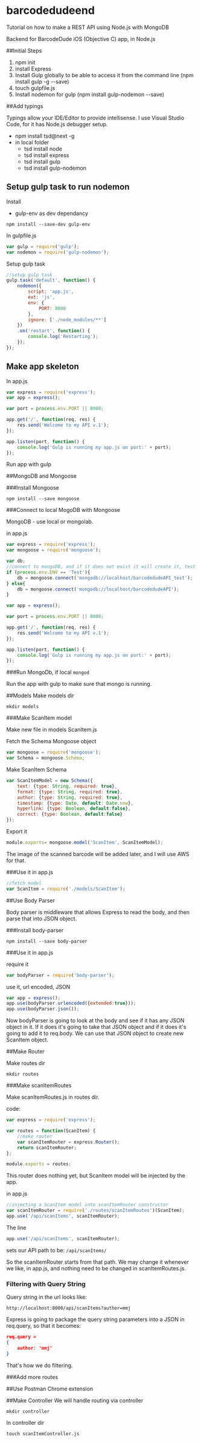 # barcodedudeend

Tutorial on how to make a REST API using Node.js with MongoDB

Backend for BarcodeDude iOS (Objective C) app, in Node.js

##Initial Steps
1. npm init
2. install Express
3. Install Gulp globally to be able to access it from the command line (npm install gulp -g --save)
4. touch gulpfile.js
5. Install nodemon for gulp (npm install gulp-nodemon --save)

##Add typings

Typings allow your IDE/Editor to provide intellisense.
I use Visual Studio Code, for it has Node.js debugger setup.

* npm install tsd@next -g
* in local folder 
    * tsd install node
    * tsd install express
    * tsd install gulp
    * tsd install gulp-nodemon


## Setup gulp task to run nodemon
Install 
* gulp-env as dev dependancy

`npm install --save-dev gulp-env`


In gulpfile.js

```javascript
var gulp = require('gulp');
var nodemon = require('gulp-nodemon');
```

Setup gulp task

```javascript
//setup gulp task
gulp.task('default', function() {
    nodemon({
        script: 'app.js',
        ext: 'js',
        env: {
            PORT: 8000
        },
        ignore: ['./node_modules/**']
    })
    .on('restart', function() {
        console.log('Restarting');
    });
});
```

## Make app skeleton
In app.js

```javascript
var express = require('express');
var app = express();

var port = process.env.PORT || 8000;

app.get('/', function(req, res) {
    res.send('Welcome to my API v.1');
});

app.listen(port, function() {
    console.log('Gulp is running my app.js on port:' + port);
});
```

Run app with gulp

##MongoDB and Mongoose

###Install Mongoose

`npm install --save mongoose`

###Connect to local MogoDB with Mongoose

MongoDB - use local or mongolab.

in app.js

```javascript
var express = require('express');
var mongoose = require('mongoose');

var db;
//connect to mongoDB, and if it does not exist it will create it, test or production
if (process.env.ENV == 'Test'){
    db = mongoose.connect('mongodb://localhost/barcodedudeAPI_test');
} else{
    db = mongoose.connect('mongodb://localhost/barcodedudeAPI');
}

var app = express();

var port = process.env.PORT || 8000;

app.get('/', function(req, res) {
    res.send('Welcome to my API v.1');
});

app.listen(port, function() {
    console.log('Gulp is running my app.js on port:' + port);
});

```
###Run MongoDb, if local
`mongod`

Run the app with gulp to make sure that mongo is running.

##Models
Make models dir

`mkdir models`

###Make ScanItem model

Make new file in models ScanItem.js

Fetch the Schema Mongoose object

```javascript
var mongoose = require('mongoose');
var Schema = mongoose.Schema;
```

Make ScanItem Schema

```javascript
var ScanItemModel = new Schema({
    text: {type: String, required: true},
    format: {type: String, required: true},
    author: {type: String, required: true},
    timestamp: {type: Date, default: Date.now},
    hyperlink: {type: Boolean, default:false},
    correct: {type: Boolean, default:false}
});
```

Export it

```javascript
module.exports= mongoose.model('ScanItem', ScanItemModel);
```

The image of the scanned barcode will be added later, and I will use AWS for that.

###Use it in app.js

```javascript
//fetch model
var ScanItem = require('./models/ScanItem');
```
##Use Body Parser

Body parser is middleware that allows Express to read the body, and then parse that into JSON object.

###Install body-parser

`npm install --save body-parser`

###Use it in app.js

require it

```javascript
var bodyParser = require('body-parser');
```

use it, url encoded, JSON

```javascript
var app = express();
app.use(bodyParser.urlencoded({extended:true}));
app.use(bodyParser.json());
```
Now bodyParser is going to look at the body and see if it has any JSON object in it.
If it does it's going to take that JSON object and if it does it's going to add it to req.body.
We can use that JSON object to create new ScanItem object.

##Make Router

Make routes dir

`mkdir routes`

###Make scanItemRoutes

Make scanItemRoutes.js in routes dir.

code:

```javascript
var express = require('express');

var routes = function(ScanItem) {
    //make router
    var scanItemRouter = express.Router();
    return scanItemRouter;
};

module.exports = routes;
```

This router does nothing yet, but ScanItem model will be injected by the app.

in app.js

```javascript
//injecting a ScanItem model into scanItemRouter constructor
var scanItemRouter = require('./routes/scanItemRoutes')(ScanItem);
app.use('/api/scanItems', scanItemRouter); 
```

The line
```javascript
app.use('/api/scanItems', scanItemRouter); 
```

sets our API path to be:
`/api/scanItems/`

So the scanItemRouter starts from that path. We may change it whenever we like, in app.js, and nothing need to be changed in scanItemRoutes.js.

### Filtering with Query String
Query string in the url looks like:

`http://localhost:8000/api/scanItems?author=mmj`

Express is going to package the query string parameters into a JSON in req.query, so that it becomes:

```JSON
req.query = 
{
	author: 'mmj'
}
```
That's how we do filtering.

###Add more routes

##Use Postman Chrome extension


##Make Controller
We will handle routing via controller

`mkdir controller`

In controller dir

`touch scanItemController.js`









